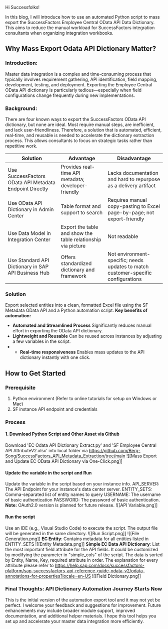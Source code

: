 Hi Successfolks!

In this blog, I will introduce how to use an automated Python script to mass export the SuccessFactors Employee Central OData API Data Dictionary. This aims to reduce the manual workload for SuccessFactors integration consultants when organizing integration workbooks.
## Why Mass Export Odata API Dictionary Matter?
### **Introduction:**
Master data integration is a complex and time-consuming process that typically involves requirement gathering, API identification, field mapping, development, testing, and deployment. Exporting the Employee Central OData API dictionary is particularly tedious—especially when field configurations change frequently during new implementations.

### **Background:**
There are four known ways to export the SuccessFactors OData API dictionary, but none are ideal. Most require manual steps, are inefficient, and lack user-friendliness. Therefore, a solution that is automated, efficient, real-time, and reusable is needed to accelerate the dictionary extraction process. This allows consultants to focus on strategic tasks rather than repetitive work.


| Solution                                                | Advantage                                                    | Disadvantage                                                                      |
| ------------------------------------------------------- | ------------------------------------------------------------ | --------------------------------------------------------------------------------- |
| Use SuccessFactors OData API Metadata Endpoint Directly | Provides real-time API metadata; developer-friendly          | Lacks documentation and hard to repurpose as a delivery artifact                  |
| Use OData API Dictionary in Admin Center                | Table format and support to search                           | Requires manual copy-pasting to Excel page-by-page; not export-friendly           |
| Use Data Model in Integration Center                    | Export the table and show the table relationship via picture | Not readable                                                                      |
| Use Standard API Dictionary in SAP API Business Hub     | Offers standardized dictionary and framework                 | Not environment-specific; needs updates to match customer-specific configurations |

### Solution
Export selected entities into a clean, formatted Excel file using the SF Metadata OData API and a Python automation script.
**Key benefits of automation:**
- **Automated and Streamlined Process**
    Significantly reduces manual effort in exporting the OData API dictionary.
- **Lightweight and Reusable**
    Can be reused across instances by adjusting a few variables in the script.
- - **Real-time responsiveness**
    Enables mass updates to the API dictionary instantly with one click.
## **How to Get Started**

### Prerequisite
1. Python environment (Refer to online tutorials for setup on Windows or Mac)
2. SF instance API endpoint and credentials
### Process
#### 1. Download Python Script and Other Asset via Github
Download 'EC Odata API Dictionary Extract.py' and 'SF Employee Central API AttributeV2.xlsx' into local folder via https://github.com/Berg-Song/SuccessFactors_API_Metadata_Extraction/tree/main
![[Mass Export and Update EC OData API Dictionary via One-Click.png]]
#### Update the variable in the script and Run
Update the variable in the script based on your instance info.
API_SERVER: The API Endpoint for your instance's data center server.
ENTITY_SETS: Comma-separated list of entity names to query
USERNAME: The username of basic authentication
PASSWORD: The password of basic authentication.
**Note:** OAuth2.0 version is planned for future release.
![[API Variable.png]]
#### Run the script
Use an IDE (e.g., Visual Studio Code) to execute the script. The output file will be generated in the same directory.
![[Run Script.png]]
![[File Generation.png]]
**EC Entity**: Contains metadata for all entities listed in ENTITY_SETS
![[Entity Metadata.png]]
**Simple EC Data API Dictionary**: List the most important field attribute for the API fields. It could be customized by modifying the parameter in "simple_cols" of the script.
The data is sorted by Entity, Name, Key, required attribute in order. The explanation for every attribute please refer to https://help.sap.com/docs/successfactors-platform/sap-successfactors-api-reference-guide-odata-v2/odata-annotations-for-properties?locale=en-US
![[Field Dictionary.png]]
### **Final Thoughts: API Dictionary Automation Journey Starts Now**
This is the initial version of the automation export tool and it may not yet be perfect. I welcome your feedback and suggestions for improvement. Future enhancements may include broader module support, improved documentation, and additional helper materials. I hope this tool helps you set up and accelerate your master data integration more efficiently.
